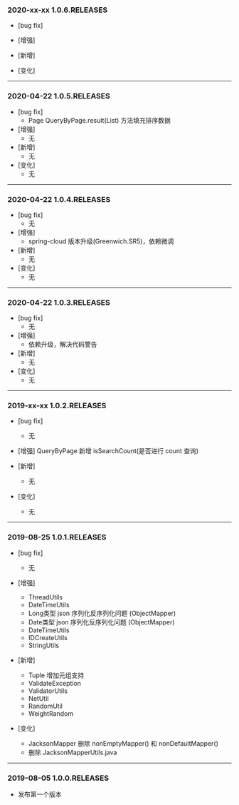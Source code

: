 ### 2020-xx-xx 1.0.6.RELEASES

- [bug fix]

- [增强]
    
- [新增]

- [变化]

---

### 2020-04-22 1.0.5.RELEASES

- [bug fix]
    - Page<T> QueryByPage.result(List<T>) 方法填充排序数据
- [增强]
    - 无
- [新增]
    - 无
- [变化]
    - 无
---

### 2020-04-22 1.0.4.RELEASES

- [bug fix]
    - 无
- [增强]
    - spring-cloud 版本升级(Greenwich.SR5)，依赖微调
- [新增]
    - 无
- [变化]
    - 无
---

### 2020-04-22 1.0.3.RELEASES

- [bug fix]
    - 无
- [增强]
    - 依赖升级，解决代码警告
- [新增]
    - 无
- [变化]
    - 无
---

### 2019-xx-xx 1.0.2.RELEASES

- [bug fix]
    - 无

- [增强]
    QueryByPage 新增 isSearchCount(是否进行 count 查询)
- [新增]
    - 无

- [变化]
    - 无

---

### 2019-08-25 1.0.1.RELEASES

- [bug fix]
    - 无

- [增强]
    - ThreadUtils
    - DateTimeUtils
    - Long类型 json 序列化反序列化问题 (ObjectMapper)
    - Date类型 json 序列化反序列化问题 (ObjectMapper)
    - DateTimeUtils
    - IDCreateUtils
    - StringUtils

- [新增]
    - Tuple 增加元组支持
    - ValidateException
    - ValidatorUtils
    - NetUtil
    - RandomUtil
    - WeightRandom

- [变化]
    - JacksonMapper 删除 nonEmptyMapper() 和 nonDefaultMapper()
    - 删除 JacksonMapperUtils.java

---

### 2019-08-05 1.0.0.RELEASES

- 发布第一个版本























